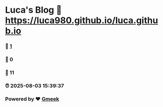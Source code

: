 # Luca's Blog :link: https://luca980.github.io/luca.github.io 
### :page_facing_up: [1](https://luca980.github.io/luca.github.io/tag.html) 
### :speech_balloon: 0 
### :hibiscus: 11 
### :alarm_clock: 2025-08-03 15:39:37 
### Powered by :heart: [Gmeek](https://github.com/Meekdai/Gmeek)
